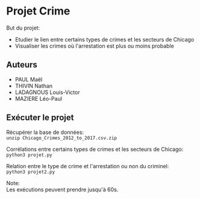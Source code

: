 # Projet Crime

But du projet:  
- Etudier le lien entre certains types de crimes et les secteurs de Chicago
- Visualiser les crimes où l'arrestation est plus ou moins probable

## Auteurs

- PAUL Maël
- THIVIN Nathan
- LADAGNOUS Louis-Victor
- MAZIERE Léo-Paul

## Exécuter le projet

Récupérer la base de données:  
    `unzip Chicago_Crimes_2012_to_2017.csv.zip`

Corrélations entre certains types de crimes et les secteurs de Chicago:  
    `python3 projet.py`

Relation entre le type de crime et l'arrestation ou non du criminel:  
    `python3 projet2.py`

Note:  
Les exécutions peuvent prendre jusqu'à 60s.
